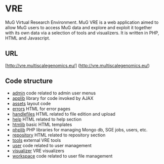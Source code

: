 # VRE 
MuG Virtual Research Environment.
MuG VRE is a web application aimed to allow MuG users to access MuG data and explore and exploit it together with its own data via a selection of tools and visualizers.
It is written in PHP, HTML and Javascript.

## URL
[http://vre.multiscalegenomics.eu/] (http://vre.multiscalegenomics.eu/)

## Code structure
 * [admin](./admin) code related to admin user menus
 * [applib](./applib) library for code invoked by AJAX
 * [assets](./assets) layout code
 * [errors](./errors) HTML for error pages
 * [handlefiles](./handlefiles)  HTML related to file edition and upload
 * [help](./help) HTML related to help section
 * [htmlib](./htmlib) basic HTML templates
 * [phplib](./phplib) PHP libraries for managing Mongo db, SGE jobs, users, etc.
 * [repository](./repository) HTML related to repository section
 * [tools](./tools) external VRE tools
 * [user](./user) code related to user management
 * [visualizer](./visualizer) VRE visualizers
 * [workspace](./workspace) code related to user file management
